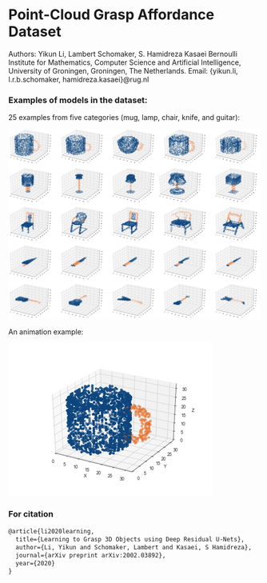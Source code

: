 # Point-Cloud Grasp Affordance Dataset

Authors: 
Yikun Li, Lambert Schomaker, S. Hamidreza Kasaei
Bernoulli Institute for Mathematics, Computer Science and Artificial Intelligence, University of Groningen, Groningen, The Netherlands.
Email: {yikun.li, l.r.b.schomaker, hamidreza.kasaei}@rug.nl

### Examples of models in the dataset:

25 examples from five categories (mug, lamp, chair, knife, and guitar):

![Examples](/images/examples.jpg)

An animation example:

![Animation Example](/images/animation.gif)

### For citation

```
@article{li2020learning,
  title={Learning to Grasp 3D Objects using Deep Residual U-Nets},
  author={Li, Yikun and Schomaker, Lambert and Kasaei, S Hamidreza},
  journal={arXiv preprint arXiv:2002.03892},
  year={2020}
}
```